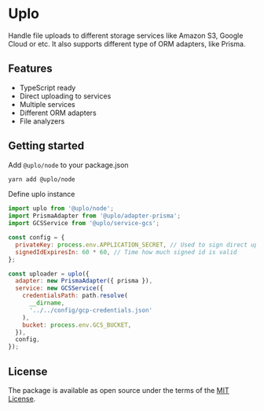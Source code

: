 # Uplo

Handle file uploads to different storage services like Amazon S3, Google Cloud
or etc. It also supports different type of ORM adapters, like Prisma.

## Features

* TypeScript ready
* Direct uploading to services
* Multiple services
* Different ORM adapters
* File analyzers

## Getting started

Add `@uplo/node` to your package.json

```sh
yarn add @uplo/node
```

Define uplo instance

```jsx
import uplo from '@uplo/node';
import PrismaAdapter from '@uplo/adapter-prisma';
import GCSService from '@uplo/service-gcs';

const config = {
  privateKey: process.env.APPLICATION_SECRET, // Used to sign direct upload keys
  signedIdExpiresIn: 60 * 60, // Time how much signed id is valid
};

const uploader = uplo({
  adapter: new PrismaAdapter({ prisma }),
  service: new GCSService({
    credentialsPath: path.resolve(
      __dirname,
      '../../config/gcp-credentials.json'
    ),
    bucket: process.env.GCS_BUCKET,
  }),
  config,
});
```

## License

The package is available as open source under the terms of the [MIT License](https://opensource.org/licenses/MIT).
